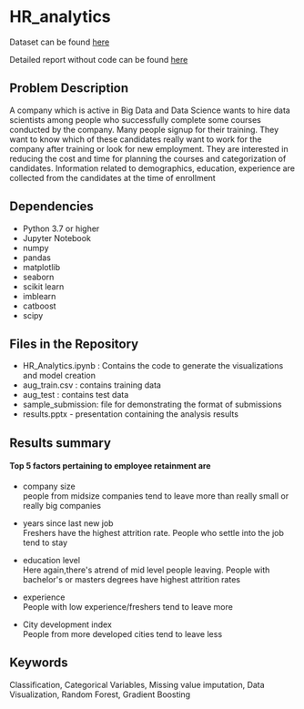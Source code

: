 # HR_analytics

Dataset can be found [here](https://www.kaggle.com/arashnic/hr-analytics-job-change-of-data-scientists)

Detailed report without code can be found [here](https://github.com/Satyaki9207/kaggle_HR_analytics/blob/master/Results.pptx)

## Problem Description
A company which is active in Big Data and Data Science wants to hire data scientists among people who successfully complete some courses conducted by the company. Many people signup for their training. They want to know which of these candidates really want to work for the company after training or look for new employment. They are interested in reducing the cost and time for planning the courses and categorization of candidates. Information related to demographics, education, experience are collected from the candidates at the time of enrollment

## Dependencies
+ Python 3.7 or higher
+ Jupyter Notebook
+ numpy
+ pandas
+ matplotlib
+ seaborn
+ scikit learn
+ imblearn
+ catboost
+ scipy



## Files in the Repository
+ HR_Analytics.ipynb : Contains the code to generate the visualizations and model creation
+ aug_train.csv : contains training data
+ aug_test : contains test data
+ sample_submission: file for demonstrating the format of submissions
+ results.pptx - presentation containing the analysis results




## Results summary
#### Top 5 factors pertaining to employee retainment are
+ company size  
people from midsize companies tend to leave more than really small or really big companies  

+ years since last new job  
Freshers have the highest attrition rate. People who settle into the job tend to stay

+ education level  
Here again,there's atrend of mid level people leaving. People with bachelor's or masters degrees have highest attrition rates

+ experience  
People with low experience/freshers tend to leave more

+ City development index  
People from more developed cities tend to leave less



## Keywords
Classification, Categorical Variables, Missing value imputation, Data Visualization, Random Forest, Gradient Boosting


